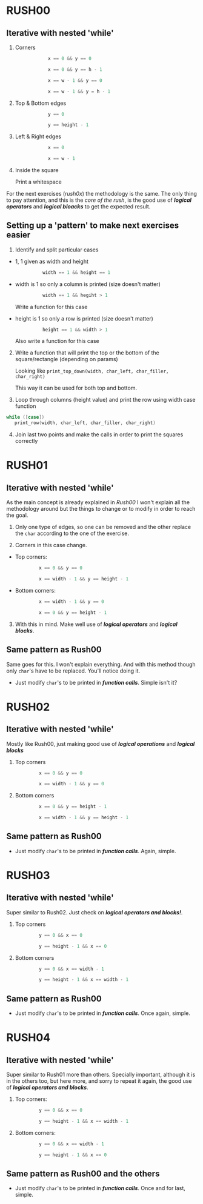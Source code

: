 # RUSH00
## Iterative with nested 'while'

1. Corners

   ```c
               x == 0 && y == 0
   ```

   ```c
               x == 0 && y == h - 1
   ```

   ```c
               x == w - 1 && y == 0
   ```

   ```c
               x == w - 1 && y = h - 1
   ```

2. Top & Bottom edges

   ```c
               y == 0
   ```

   ```c
               y == height - 1
   ```

3. Left & Right edges

   ```c
               x == 0
   ```

   ```c
               x == w - 1
   ```

4. Inside the square

   Print a whitespace

For the next exercises (*rush0x*) the methodology is the same. The only thing to pay attention, and this is the *core of the rush*, is the good use of **_logical operators_** and __*logical bloacks*__ to get the expected result.

## Setting up a 'pattern' to make next exercises easier

1. Identify and split particular cases

 * 1, 1 given as width and height

     ```c
               width == 1 && height == 1
     ```

 * width is 1 so only a column is printed (size doesn't matter)

     ```c
               width == 1 && hegiht > 1
     ```

   Write a function for this case

 * height is 1 so only a row is printed (size doesn't matter)

     ```c
               height == 1 && width > 1
     ```

   Also write a function for this case

2. Write a function that will print the top or the bottom of the square/rectangle (depending on params)

   Looking like `print_top_down(width, char_left, char_filler, char_right)`

   This way it can be used for both top and bottom.

3. Loop through columns (height value) and print the row using width case function

```c
while ([case])
   print_row(width, char_left, char_filler, char_right)
```

4. Join last two points and make the calls in order to print the squares correctly

# RUSH01
## Iterative with nested 'while'

   As the main concept is already explained in *Rush00* I won't explain all the methodology around but the things to change or to modify in order to reach the goal.

1. Only one type of edges, so one can be removed and the other replace the `char` according to the one of the exercise.

2. Corners in this case change. 

* Top corners:

```c
            x == 0 && y == 0
```

```c
            x == width - 1 && y == height - 1
```

* Bottom corners:

```c
            x == width - 1 && y == 0
```

```c
            x == 0 && y == height - 1
```

3. With this in mind. Make well use of __*logical operators*__ and __*logical blocks*__.

## Same pattern as Rush00

   Same goes for this. I won't explain everything. And with this method though only `char`'s have to be replaced. You'll notice doing it.

* Just modify `char`'s to be printed in __*function calls*__. Simple isn't it?

# RUSH02
## Iterative with nested 'while'

   Mostly like Rush00, just making good use of __*logical operations*__ and __*logical blocks*__

1. Top corners

```c
            x == 0 && y == 0
```

```c
            x == width - 1 && y == 0
```

2. Bottom corners

```c
            x == 0 && y == height - 1
```

```c
            x == width - 1 && y == height - 1
```

## Same pattern as Rush00

* Just modify `char`'s to be printed in __*function calls*__. Again, simple.

# RUSH03
## Iterative with nested 'while'

   Super similar to Rush02. Just check on __*logical operators and blocks!*__.

1. Top corners

```c
            y == 0 && x == 0
```

```c
            y == height - 1 && x == 0
```

2. Bottom corners

```c
            y == 0 && x == width - 1
```

```c
            y == height - 1 && x == width - 1
```

## Same pattern as Rush00

* Just modify `char`'s to be printed in __*function calls*__. Once again, simple.

# RUSH04
## Iterative with nested 'while'

   Super similar to Rush01 more than others. Specially important, although it is in the others too, but here more, and sorry to repeat it again, the good use of __*logical operators and blocks*__.

1. Top corners:

```c
            y == 0 && x == 0
```

```c
            y == height - 1 && x == width - 1
```

2. Bottom corners:

```c
            y == 0 && x == width - 1
```

```c
            y == height - 1 && x == 0
```

## Same pattern as Rush00 and the others

* Just modify `char`'s to be printed in __*function calls*__. Once and for last, simple.

